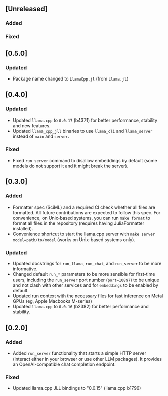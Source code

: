 ## [Unreleased]

### Added

### Fixed

## [0.5.0]

### Updated

- Package name changed to `LlamaCpp.jl` (from `Llama.jl`)

## [0.4.0]

### Updated
- Updated `llama.cpp` to `0.0.17` (b4371) for better performance, stability and new features.
- Updated `llama_cpp_jll` binaries to use `llama_cli` and `llama_server` instead of `main` and `server`.

### Fixed
- Fixed `run_server` command to disallow embeddings by default (some models do not support it and it might break the server).

## [0.3.0]

### Added
- Formatter spec (SciML) and a required CI check whether all files are formatted. All future contributions are expected to follow this spec. For convenience, on Unix-based systems, you can run `make format` to format all files in the repository (requires having JuliaFormatter installed).
- Convenience shortcut to start the llama.cpp server with `make server model=path/to/model` (works on Unix-based systems only).

### Updated
- Updated docstrings for `run_llama`, `run_chat`, and `run_server` to be more informative.
- Changed default `run_*` parameters to be more sensible for first-time users, including the `run_server` port number (`port=10897`) to be unique and not clash with other services and for `embeddings` to be enabled by default.
- Updated run context with the necessary files for fast inference on Metal GPUs (eg, Apple Macbooks M-series)
- Updated `llama.cpp` to `0.0.16` (b2382) for better performance and stability.

## [0.2.0]

### Added
- Added `run_server` functionality that starts a simple HTTP server (interact either in your browser or use other LLM packages). It provides an OpenAI-compatible chat completion endpoint.

### Fixed
- Updated llama.cpp JLL bindings to "0.0.15" (llama.cpp b1796)
